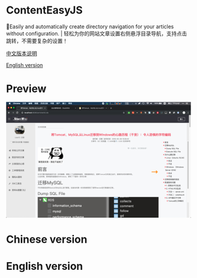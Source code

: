 # ContentEasyJS
:star2:Easily and automatically create directory navigation for your articles without configuration. | 轻松为你的网站文章设置右侧悬浮目录导航，支持点击跳转，不需要复杂的设置！

[中文版本说明](#user-content-chineseversion)

[English version](#user-content-englishversion)

# Preview

![](/pics/preview.png)

# Chinese version



# English version